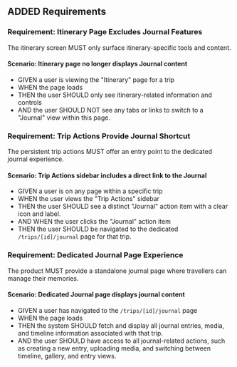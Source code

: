 ## ADDED Requirements

### Requirement: Itinerary Page Excludes Journal Features
The itinerary screen MUST only surface itinerary-specific tools and content.

#### Scenario: Itinerary page no longer displays Journal content
- GIVEN a user is viewing the "Itinerary" page for a trip
- WHEN the page loads
- THEN the user SHOULD only see itinerary-related information and controls
- AND the user SHOULD NOT see any tabs or links to switch to a "Journal" view within this page.

### Requirement: Trip Actions Provide Journal Shortcut
The persistent trip actions MUST offer an entry point to the dedicated journal experience.

#### Scenario: Trip Actions sidebar includes a direct link to the Journal
- GIVEN a user is on any page within a specific trip
- WHEN the user views the "Trip Actions" sidebar
- THEN the user SHOULD see a distinct "Journal" action item with a clear icon and label.
- AND WHEN the user clicks the "Journal" action item
- THEN the user SHOULD be navigated to the dedicated `/trips/[id]/journal` page for that trip.

### Requirement: Dedicated Journal Page Experience
The product MUST provide a standalone journal page where travellers can manage their memories.

#### Scenario: Dedicated Journal page displays journal content
- GIVEN a user has navigated to the `/trips/[id]/journal` page
- WHEN the page loads
- THEN the system SHOULD fetch and display all journal entries, media, and timeline information associated with that trip.
- AND the user SHOULD have access to all journal-related actions, such as creating a new entry, uploading media, and switching between timeline, gallery, and entry views.
